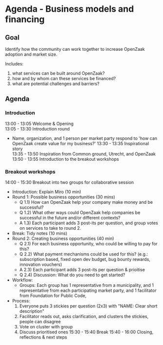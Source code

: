 # Agenda - Business models and financing

## Goal

Identify how the community can work together to increase OpenZaak adoption and market size.

Includes:
1) what services can be built around OpenZaak?
2) how and by whom can these services be financed?
3) what are potential challenges and barriers?

## Agenda

### Introduction

13:00 - 13:05 Welcome & Opening  
13:05 - 13:30 Introduction round  
  * Name, organization, and 1 person per market party respond to 'how can OpenZaak create value for my business?'
13:30 - 13:35 Inspirational story  
13:35 - 13:50 Inspiration from Common ground, Utrecht, and OpenZaak  
13:50 - 13:55 Introduction to the breakout workshops  
 
### Breakout workshops

14:00 - 15:30 Breakout into two groups for collaborative session
* Introduction: Explain Miro (10 min)
* Round 1: Possible business opportunities (30 mins)
    * Q 1.1) How can OpenZaak help your company make money and be successful?
    * Q 1.2) What other ways could OpenZaak help companies be successful in the future and/or different contexts?
    * A 1.3) Each participant adds 3 post-its per question, and group votes on services to take to round 2.
* Break: Tidy notes (10 mins)
* Round 2: Creating business opportunities (40 min)
    * Q 2.1) For each business opportunity, who could be willing to pay for this? 
    * Q 2.2) What payment mechanisms could be used for this? (e.g.: subscription based, fixed open dev budget, bug bounty rewards, innovation vouchers)
    * A 2.3) Each participant adds 3 post-its per question & prioitise 
    * Q 2.4) Discussion: What do you need to get started?
* Workflow:
     * Groups: Each group has  1 representative from a municipality, and 1 representative from each participating market party, and 1 facilitator from Foundation for Public Code,
* Process: 
  1. Everyone puts 3 stickies per question (2x3) with "NAME: Clear short description"
  2. Facilitator reads out, asks clarification, and clusters the stickies, people can disagree
  3. Vote on cluster with group
  4. Discuss prioritised ones
15:30 - 15:40 Break
15:40 - 16:00 Closing, reflections & next steps
